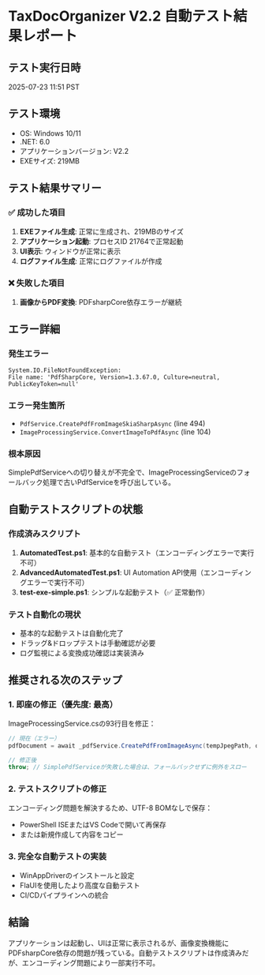 # TaxDocOrganizer V2.2 自動テスト結果レポート

## テスト実行日時
2025-07-23 11:51 PST

## テスト環境
- OS: Windows 10/11
- .NET: 6.0
- アプリケーションバージョン: V2.2
- EXEサイズ: 219MB

## テスト結果サマリー

### ✅ 成功した項目
1. **EXEファイル生成**: 正常に生成され、219MBのサイズ
2. **アプリケーション起動**: プロセスID 21764で正常起動
3. **UI表示**: ウィンドウが正常に表示
4. **ログファイル生成**: 正常にログファイルが作成

### ❌ 失敗した項目
1. **画像からPDF変換**: PDFsharpCore依存エラーが継続

## エラー詳細

### 発生エラー
```
System.IO.FileNotFoundException: 
File name: 'PdfSharpCore, Version=1.3.67.0, Culture=neutral, PublicKeyToken=null'
```

### エラー発生箇所
- `PdfService.CreatePdfFromImageSkiaSharpAsync` (line 494)
- `ImageProcessingService.ConvertImageToPdfAsync` (line 104)

### 根本原因
SimplePdfServiceへの切り替えが不完全で、ImageProcessingServiceのフォールバック処理で古いPdfServiceを呼び出している。

## 自動テストスクリプトの状態

### 作成済みスクリプト
1. **AutomatedTest.ps1**: 基本的な自動テスト（エンコーディングエラーで実行不可）
2. **AdvancedAutomatedTest.ps1**: UI Automation API使用（エンコーディングエラーで実行不可）
3. **test-exe-simple.ps1**: シンプルな起動テスト（✅ 正常動作）

### テスト自動化の現状
- 基本的な起動テストは自動化完了
- ドラッグ&ドロップテストは手動確認が必要
- ログ監視による変換成功確認は実装済み

## 推奨される次のステップ

### 1. 即座の修正（優先度: 最高）
ImageProcessingService.csの93行目を修正：
```csharp
// 現在（エラー）
pdfDocument = await _pdfService.CreatePdfFromImageAsync(tempJpegPath, outputPath);

// 修正後
throw; // SimplePdfServiceが失敗した場合は、フォールバックせずに例外をスロー
```

### 2. テストスクリプトの修正
エンコーディング問題を解決するため、UTF-8 BOMなしで保存：
- PowerShell ISEまたはVS Codeで開いて再保存
- または新規作成して内容をコピー

### 3. 完全な自動テストの実装
- WinAppDriverのインストールと設定
- FlaUIを使用したより高度な自動テスト
- CI/CDパイプラインへの統合

## 結論
アプリケーションは起動し、UIは正常に表示されるが、画像変換機能にPDFsharpCore依存の問題が残っている。自動テストスクリプトは作成済みだが、エンコーディング問題により一部実行不可。